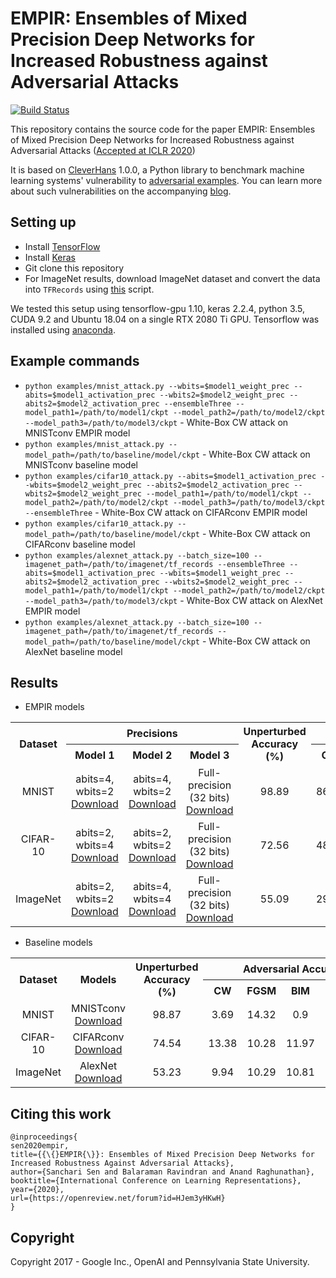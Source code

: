 # EMPIR: Ensembles of Mixed Precision Deep Networks for Increased Robustness against Adversarial Attacks
[![Build Status](https://travis-ci.org/tensorflow/cleverhans.svg?branch=master)](https://travis-ci.org/tensorflow/cleverhans)

This repository contains the source code for the paper EMPIR: Ensembles of Mixed Precision Deep Networks for Increased Robustness against Adversarial Attacks ([Accepted at ICLR 2020](https://openreview.net/forum?id=HJem3yHKwH))

It is based on [CleverHans](https://github.com/tensorflow/cleverhans) 1.0.0, a Python library to
benchmark machine learning systems' vulnerability to
[adversarial examples](http://karpathy.github.io/2015/03/30/breaking-convnets/).
You can learn more about such vulnerabilities on the accompanying [blog](http://cleverhans.io).

## Setting up
+ Install [TensorFlow](https://www.tensorflow.org/) 
+ Install [Keras](https://keras.io/)
+ Git clone this repository
+ For ImageNet results, download ImageNet dataset and convert the data into `TFRecords` using [this](https://github.com/tensorflow/tpu/blob/master/tools/datasets/imagenet_to_gcs.py) script. 

We tested this setup using tensorflow-gpu 1.10, keras 2.2.4, python 3.5, CUDA 9.2 and Ubuntu 18.04 on a single RTX 2080 Ti GPU. Tensorflow was installed using [anaconda](https://www.anaconda.com/). 

## Example commands
+ `python examples/mnist_attack.py --wbits=$model1_weight_prec --abits=$model1_activation_prec --wbits2=$model2_weight_prec --abits2=$model2_activation_prec --ensembleThree --model_path1=/path/to/model1/ckpt --model_path2=/path/to/model2/ckpt --model_path3=/path/to/model3/ckpt` - White-Box CW attack on MNISTconv EMPIR model
+ `python examples/mnist_attack.py --model_path=/path/to/baseline/model/ckpt` - White-Box CW attack on MNISTconv baseline model
+ `python examples/cifar10_attack.py --abits=$model1_activation_prec --wbits=$model2_weight_prec --abits2=$model2_activation_prec --wbits2=$model2_weight_prec --model_path1=/path/to/model1/ckpt --model_path2=/path/to/model2/ckpt --model_path3=/path/to/model3/ckpt --ensembleThree` - White-Box CW attack on CIFARconv EMPIR model
+ `python examples/cifar10_attack.py --model_path=/path/to/baseline/model/ckpt` - White-Box CW attack on CIFARconv baseline model
+ `python examples/alexnet_attack.py --batch_size=100 --imagenet_path=/path/to/imagenet/tf_records --ensembleThree --abits=$model1_activation_prec --wbits=$model1_weight_prec --abits2=$model2_activation_prec --wbits2=$model2_weight_prec --model_path1=/path/to/model1/ckpt --model_path2=/path/to/model2/ckpt --model_path3=/path/to/model3/ckpt` - White-Box CW attack on AlexNet EMPIR model
+ `python examples/alexnet_attack.py --batch_size=100 --imagenet_path=/path/to/imagenet/tf_records --model_path=/path/to/baseline/model/ckpt` - White-Box CW attack on AlexNet baseline model

## Results
+ EMPIR models
<table>
    <tr align="center">
        <th rowspan="2">Dataset</th>
        <th colspan=3>Precisions</th>
        <th rowspan=2>Unperturbed Accuracy (%)</th>
        <th colspan=5>Adversarial Accuracy (%)</th>
    </tr>
    <tr align="center">
        <th>Model 1</th>
        <th>Model 2</th>
        <th>Model 3</th>
        <th>CW</th>
        <th>FGSM</th>
        <th>BIM</th>
        <th>PGD</th>
        <th>Average</th>
    </tr>
    <tr align="center">
       <td>MNIST</td>
       <td> abits=4, wbits=2 <a href="https://purdue0-my.sharepoint.com/:f:/g/personal/sen9_purdue_edu/EslYS5ShH0JBnoBLbWy8NAsBkGZebG9Z08-SiIPguPlcxA?e=5Dtb1k">Download</a> </td>
       <td> abits=4, wbits=2 <a href="https://purdue0-my.sharepoint.com/:f:/g/personal/sen9_purdue_edu/EntWYPrfnsFMqpTdisN6egABpg8oqQjIEByA2IOXpsAOsw?e=bGV3yw">Download</a> </td>
       <td> Full-precision (32 bits) <a href="https://purdue0-my.sharepoint.com/:f:/g/personal/sen9_purdue_edu/EumogLgncVBCm932G6fUBPgBcipIcex0GhmG0SLIZdFT2g?e=K5MCh8">Download</a> </td>
       <td> 98.89 </td>
       <td> 86.73 </td>
       <td> 67.06 </td>
       <td> 18.61 </td>
       <td> 17.51 </td>
       <td> 47.48 </td>
    </tr>
    <tr align="center">
       <td>CIFAR-10</td>
       <td> abits=2, wbits=4 <a href="https://purdue0-my.sharepoint.com/:f:/g/personal/sen9_purdue_edu/EtnxDGIo-iBOgumA6qaAY7IBm7vCT7QVIFab5q2ZUTo4ww?e=RZd1E7">Download</a></td>
       <td> abits=2, wbits=2 <a href="https://purdue0-my.sharepoint.com/:f:/g/personal/sen9_purdue_edu/EmU1sNJnvh5KjFNhRzU5phoBj7jVnszuE7XTOXXcVNES0g?e=E6PbCa">Download</a> </td>
       <td> Full-precision (32 bits) <a href="https://purdue0-my.sharepoint.com/:f:/g/personal/sen9_purdue_edu/EkFITagLxGNIsqQwksNRNB0B-4FOPb-hMEHyJykvKnlFbQ?e=Dn8c1k">Download</a> </td>
       <td> 72.56 </td>
       <td> 48.51 </td>
       <td> 20.45 </td>
       <td> 24.59 </td>
       <td> 13.55 </td>
       <td> 26.78 </td>
    </tr>
    <tr align="center">
       <td>ImageNet</td>
       <td> abits=2, wbits=2 <a href="https://purdue0-my.sharepoint.com/:f:/g/personal/sen9_purdue_edu/Eg4hbpGyleBGtgIdVitVWK8Bt1XAu9iVGXlEqAFIsnvrPA?e=nulYxg">Download</a></td>
       <td> abits=4, wbits=4 <a href="https://purdue0-my.sharepoint.com/:f:/g/personal/sen9_purdue_edu/ErFX38nXblRBr6jvrhLqKNYBKwYiwqslbeGVSlH75P5XGg?e=d3rGC3">Download</a> </td>
       <td> Full-precision (32 bits) <a href="https://purdue0-my.sharepoint.com/:f:/g/personal/sen9_purdue_edu/EmBzpnERlD1HtAbgymP2B8ABZ2DJR_tBjY0c1ho9ETNl0A?e=rlaOoP">Download</a> </td>
       <td> 55.09 </td>
       <td> 29.36 </td>
       <td> 21.65 </td>
       <td> 20.67 </td>
       <td> 11.76 </td>
       <td> 20.86 </td>
    </tr>
</table>

+ Baseline models
<table>
    <tr align="center">
        <th rowspan="2">Dataset</th>
        <th rowspan="2">Models</th>
        <th rowspan=2>Unperturbed Accuracy (%)</th>
        <th colspan=5>Adversarial Accuracy (%)</th>
    </tr>
    <tr align="center">
        <th>CW</th>
        <th>FGSM</th>
        <th>BIM</th>
        <th>PGD</th>
        <th>Average</th>
    </tr>
    <tr align="center">
       <td>MNIST</td>
       <td> MNISTconv <a href="https://purdue0-my.sharepoint.com/:f:/g/personal/sen9_purdue_edu/EumogLgncVBCm932G6fUBPgBcipIcex0GhmG0SLIZdFT2g?e=K5MCh8">Download</a> </td>
       <td> 98.87 </td>
       <td> 3.69 </td>
       <td> 14.32 </td>
       <td> 0.9 </td>
       <td> 0.77 </td>
       <td> 4.92 </td>
    </tr>
    <tr align="center">
       <td>CIFAR-10</td>
       <td> CIFARconv <a href="https://purdue0-my.sharepoint.com/:f:/g/personal/sen9_purdue_edu/EkFITagLxGNIsqQwksNRNB0B-4FOPb-hMEHyJykvKnlFbQ?e=Dn8c1k">Download</a> </td>
       <td> 74.54 </td>
       <td> 13.38 </td>
       <td> 10.28 </td>
       <td> 11.97 </td>
       <td> 10.69 </td>
       <td> 11.58 </td>
    </tr>
    <tr align="center">
       <td>ImageNet</td>
       <td> AlexNet <a href="https://purdue0-my.sharepoint.com/:f:/g/personal/sen9_purdue_edu/EmBzpnERlD1HtAbgymP2B8ABZ2DJR_tBjY0c1ho9ETNl0A?e=rlaOoP">Download</a> </td>
       <td> 53.23 </td>
       <td> 9.94 </td>
       <td> 10.29 </td>
       <td> 10.81 </td>
       <td> 10.30 </td>
       <td> 10.34 </td>
    </tr>
</table>

## Citing this work

```
@inproceedings{
sen2020empir,
title={{\{}EMPIR{\}}: Ensembles of Mixed Precision Deep Networks for Increased Robustness Against Adversarial Attacks},
author={Sanchari Sen and Balaraman Ravindran and Anand Raghunathan},
booktitle={International Conference on Learning Representations},
year={2020},
url={https://openreview.net/forum?id=HJem3yHKwH}
}
```
## Copyright

Copyright 2017 - Google Inc., OpenAI and Pennsylvania State University.
